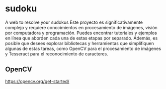 # sudoku
A web to resolve your sudokus
Este proyecto es significativamente complejo y requiere conocimientos en procesamiento de imágenes, visión por computadora y programación. 
Puedes encontrar tutoriales y ejemplos en línea que aborden cada una de estas etapas por separado. Además, es posible que desees explorar bibliotecas y herramientas que simplifiquen algunas de estas tareas, como OpenCV para el procesamiento de imágenes y Tesseract para el reconocimiento de caracteres.

## OpenCV

https://opencv.org/get-started/